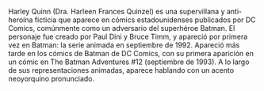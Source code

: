 Harley Quinn (Dra. Harleen Frances Quinzel) es una supervillana y anti-heroína ficticia que aparece en cómics estadounidenses publicados por DC Comics, comúnmente como un adversario del superhéroe Batman. El personaje fue creado por Paul Dini y Bruce Timm, y apareció por primera vez en Batman: la serie animada en septiembre de 1992. Apareció más tarde en los cómics de Batman de DC Comics, con su primera aparición en un cómic en The Batman Adventures #12 (septiembre de 1993). A lo largo de sus representaciones animadas, aparece hablando con un acento neoyorquino pronunciado.